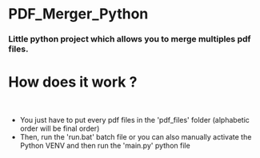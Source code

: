 # PDF_Merger_Python

### Little python project which allows you to merge multiples pdf files.

# How does it work ?

<br/>

- You just have to put every pdf files in the 'pdf_files' folder (alphabetic order will be final order) 
- Then, run the 'run.bat' batch file or you can also manually activate the Python VENV and then run the 'main.py' python file

